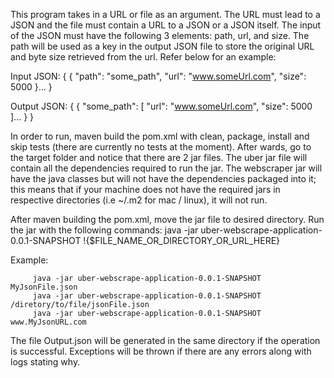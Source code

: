 This program takes in a URL or file as an argument. The URL must lead to a JSON and the file must contain a URL to a 
JSON or a JSON itself. The input of the JSON must have the following 3 elements: path, url, and size. The path will
be used as a key in the output JSON file to store the original URL and byte size retrieved from the url. Refer below for an example:

Input JSON:
{
  {
    "path": "some_path",
    "url": "www.someUrl.com",
    "size": 5000
  }...
}

Output JSON:
{
  {
    "some_path": [
      "url": "www.someUrl.com",
      "size": 5000
    ]...
  }
}

In order to run, maven build the pom.xml with clean, package, install and skip tests (there are currently no tests at the moment). After wards, go to the target folder and notice that there are 2 jar files. 
The uber jar file will contain all the dependencies required to run the jar. 
The webscraper jar will have the java classes but will not have the dependencies packaged into it; this means that if your machine does not have the required jars in respective directories (i.e ~/.m2 for mac / linux), it will not
run.

After maven building the pom.xml, move the jar file to desired directory. Run the jar with the following commands:
java -jar uber-webscrape-application-0.0.1-SNAPSHOT !{$FILE_NAME_OR_DIRECTORY_OR_URL_HERE}

Example: 

         java -jar uber-webscrape-application-0.0.1-SNAPSHOT MyJsonFile.json
         java -jar uber-webscrape-application-0.0.1-SNAPSHOT /diretory/to/file/jsonFile.json
         java -jar uber-webscrape-application-0.0.1-SNAPSHOT www.MyJsonURL.com

The file Output.json will be generated in the same directory if the operation is successful. 
Exceptions will be thrown if there are any errors along with logs stating why.


